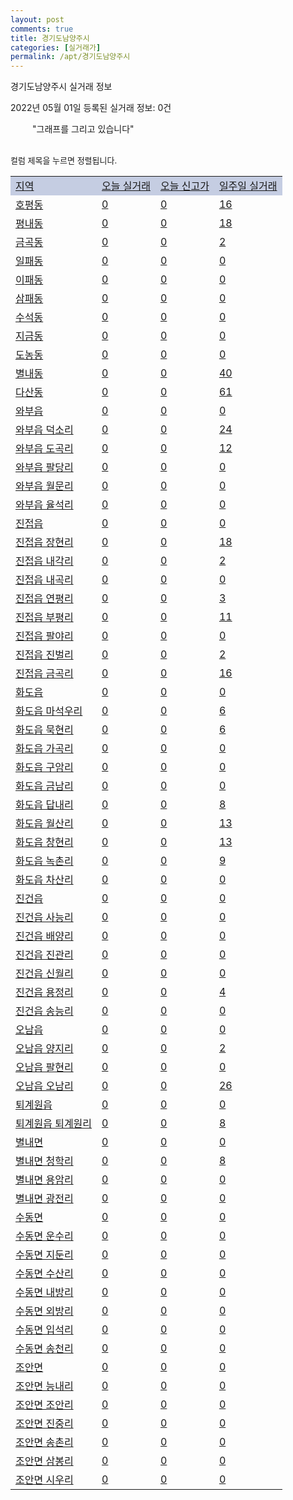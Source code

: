 ```yaml
---
layout: post
comments: true
title: 경기도남양주시
categories: [실거래가]
permalink: /apt/경기도남양주시
---
```


경기도남양주시 실거래 정보

2022년 05월 01일 등록된 실거래 정보: 0건

<!--<script async src="https://pagead2.googlesyndication.com/pagead/js/adsbygoogle.js?client=ca-pub-3485438051770037"
 crossorigin="anonymous"></script>-->

<script type="text/javascript">
  google.charts.load('current', {'packages':['corechart']});
  google.charts.setOnLoadCallback(drawChart);

  function drawChart() {
    var data = google.visualization.arrayToDataTable([['거래일', '매매', '전월세', '전매'], ['21-01', 23, 11, 1], ['21-02', 0, 3, 0], ['21-03', 2, 211, 0], ['21-04', 260, 458, 0], ['21-05', 681, 1173, 37], ['21-06', 617, 1427, 24], ['21-07', 830, 1534, 12], ['21-08', 902, 1999, 9], ['21-09', 598, 2263, 8], ['21-10', 402, 2188, 11], ['21-11', 254, 1418, 6], ['21-12', 178, 1241, 1], ['22-01', 163, 1080, 6], ['22-02', 167, 1507, 4], ['22-03', 226, 1275, 2], ['22-04', 150, 1199, 7]]);

    var options = {
      title: '최근 1년간 유형별 거래량 추이',
      legend: { position: 'bottom' }
    };

    setTimeout(function() {
        var chart = new google.visualization.LineChart(document.getElementById('columnchart_material'));
        chart.draw(data, (options));
        document.getElementById('loading').style.display = 'none';
        var dayLabel = (new Date()).getDay();
        if (dayLabel < 2) {
            sorttable.innerSortFunction.apply(document.getElementById('week'), []);
            sorttable.innerSortFunction.apply(document.getElementById('week'), []);        
        }
        else {
            sorttable.innerSortFunction.apply(document.getElementById('today'), []);
            sorttable.innerSortFunction.apply(document.getElementById('today'), []);
        }
    }, 200);

  }
</script>

<div id="loading" style="z-index:20; display: block; margin-left: 35px">"그래프를 그리고 있습니다"</div>
<div id="columnchart_material" style="width: 95%; margin-left: -35px; display: block"></div>
<!--<div style="width: 95%; margin-left: -35px; display: block">
      <script async src="https://pagead2.googlesyndication.com/pagead/js/adsbygoogle.js?client=ca-pub-3485438051770037"
          crossorigin="anonymous"></script>
      <ins class="adsbygoogle"
          style="display:block"
          data-ad-format="fluid"
          data-ad-layout-key="-fb+5w+4e-db+86"
          data-ad-client="ca-pub-3485438051770037"
          data-ad-slot="1827090281"></ins>
      <script>
          (adsbygoogle = window.adsbygoogle || []).push({});
      </script>
</div>-->
<br>

<font size='small' style='font-size: small;'>컬럼 제목을 누르면 정렬됩니다.</font>
<table class="sortable">
  <tr style='background-color: rgba(114, 132, 186,0.4);'>
    <td id="region"><a href="#">지역</a></td>
    <td id="today"><a href="#">오늘 실거래</a></td>
    <td id="today_new"><a href="#">오늘 신고가</a></td>
    <td id="week"><a href="#">일주일 실거래</a></td>
  </tr>

  
  <tr class="item">
    <td><a href="경기도남양주시호평동">호평동</a></td>
    <td><a href="경기도남양주시호평동">0</a></td>
    <td><a href="경기도남양주시호평동">0</a></td>
    <td><a href="경기도남양주시호평동">16</a></td>
  </tr>
    

  <tr class="item">
    <td><a href="경기도남양주시평내동">평내동</a></td>
    <td><a href="경기도남양주시평내동">0</a></td>
    <td><a href="경기도남양주시평내동">0</a></td>
    <td><a href="경기도남양주시평내동">18</a></td>
  </tr>
    

  <tr class="item">
    <td><a href="경기도남양주시금곡동">금곡동</a></td>
    <td><a href="경기도남양주시금곡동">0</a></td>
    <td><a href="경기도남양주시금곡동">0</a></td>
    <td><a href="경기도남양주시금곡동">2</a></td>
  </tr>
    

  <tr class="item">
    <td><a href="경기도남양주시일패동">일패동</a></td>
    <td><a href="경기도남양주시일패동">0</a></td>
    <td><a href="경기도남양주시일패동">0</a></td>
    <td><a href="경기도남양주시일패동">0</a></td>
  </tr>
    

  <tr class="item">
    <td><a href="경기도남양주시이패동">이패동</a></td>
    <td><a href="경기도남양주시이패동">0</a></td>
    <td><a href="경기도남양주시이패동">0</a></td>
    <td><a href="경기도남양주시이패동">0</a></td>
  </tr>
    

  <tr class="item">
    <td><a href="경기도남양주시삼패동">삼패동</a></td>
    <td><a href="경기도남양주시삼패동">0</a></td>
    <td><a href="경기도남양주시삼패동">0</a></td>
    <td><a href="경기도남양주시삼패동">0</a></td>
  </tr>
    

  <tr class="item">
    <td><a href="경기도남양주시수석동">수석동</a></td>
    <td><a href="경기도남양주시수석동">0</a></td>
    <td><a href="경기도남양주시수석동">0</a></td>
    <td><a href="경기도남양주시수석동">0</a></td>
  </tr>
    

  <tr class="item">
    <td><a href="경기도남양주시지금동">지금동</a></td>
    <td><a href="경기도남양주시지금동">0</a></td>
    <td><a href="경기도남양주시지금동">0</a></td>
    <td><a href="경기도남양주시지금동">0</a></td>
  </tr>
    

  <tr class="item">
    <td><a href="경기도남양주시도농동">도농동</a></td>
    <td><a href="경기도남양주시도농동">0</a></td>
    <td><a href="경기도남양주시도농동">0</a></td>
    <td><a href="경기도남양주시도농동">0</a></td>
  </tr>
    

  <tr class="item">
    <td><a href="경기도남양주시별내동">별내동</a></td>
    <td><a href="경기도남양주시별내동">0</a></td>
    <td><a href="경기도남양주시별내동">0</a></td>
    <td><a href="경기도남양주시별내동">40</a></td>
  </tr>
    

  <tr class="item">
    <td><a href="경기도남양주시다산동">다산동</a></td>
    <td><a href="경기도남양주시다산동">0</a></td>
    <td><a href="경기도남양주시다산동">0</a></td>
    <td><a href="경기도남양주시다산동">61</a></td>
  </tr>
    

  <tr class="item">
    <td><a href="경기도남양주시와부읍">와부읍</a></td>
    <td><a href="경기도남양주시와부읍">0</a></td>
    <td><a href="경기도남양주시와부읍">0</a></td>
    <td><a href="경기도남양주시와부읍">0</a></td>
  </tr>
    

  <tr class="item">
    <td><a href="경기도남양주시와부읍덕소리">와부읍 덕소리</a></td>
    <td><a href="경기도남양주시와부읍덕소리">0</a></td>
    <td><a href="경기도남양주시와부읍덕소리">0</a></td>
    <td><a href="경기도남양주시와부읍덕소리">24</a></td>
  </tr>
    

  <tr class="item">
    <td><a href="경기도남양주시와부읍도곡리">와부읍 도곡리</a></td>
    <td><a href="경기도남양주시와부읍도곡리">0</a></td>
    <td><a href="경기도남양주시와부읍도곡리">0</a></td>
    <td><a href="경기도남양주시와부읍도곡리">12</a></td>
  </tr>
    

  <tr class="item">
    <td><a href="경기도남양주시와부읍팔당리">와부읍 팔당리</a></td>
    <td><a href="경기도남양주시와부읍팔당리">0</a></td>
    <td><a href="경기도남양주시와부읍팔당리">0</a></td>
    <td><a href="경기도남양주시와부읍팔당리">0</a></td>
  </tr>
    

  <tr class="item">
    <td><a href="경기도남양주시와부읍월문리">와부읍 월문리</a></td>
    <td><a href="경기도남양주시와부읍월문리">0</a></td>
    <td><a href="경기도남양주시와부읍월문리">0</a></td>
    <td><a href="경기도남양주시와부읍월문리">0</a></td>
  </tr>
    

  <tr class="item">
    <td><a href="경기도남양주시와부읍율석리">와부읍 율석리</a></td>
    <td><a href="경기도남양주시와부읍율석리">0</a></td>
    <td><a href="경기도남양주시와부읍율석리">0</a></td>
    <td><a href="경기도남양주시와부읍율석리">0</a></td>
  </tr>
    

  <tr class="item">
    <td><a href="경기도남양주시진접읍">진접읍</a></td>
    <td><a href="경기도남양주시진접읍">0</a></td>
    <td><a href="경기도남양주시진접읍">0</a></td>
    <td><a href="경기도남양주시진접읍">0</a></td>
  </tr>
    

  <tr class="item">
    <td><a href="경기도남양주시진접읍장현리">진접읍 장현리</a></td>
    <td><a href="경기도남양주시진접읍장현리">0</a></td>
    <td><a href="경기도남양주시진접읍장현리">0</a></td>
    <td><a href="경기도남양주시진접읍장현리">18</a></td>
  </tr>
    

  <tr class="item">
    <td><a href="경기도남양주시진접읍내각리">진접읍 내각리</a></td>
    <td><a href="경기도남양주시진접읍내각리">0</a></td>
    <td><a href="경기도남양주시진접읍내각리">0</a></td>
    <td><a href="경기도남양주시진접읍내각리">2</a></td>
  </tr>
    

  <tr class="item">
    <td><a href="경기도남양주시진접읍내곡리">진접읍 내곡리</a></td>
    <td><a href="경기도남양주시진접읍내곡리">0</a></td>
    <td><a href="경기도남양주시진접읍내곡리">0</a></td>
    <td><a href="경기도남양주시진접읍내곡리">0</a></td>
  </tr>
    

  <tr class="item">
    <td><a href="경기도남양주시진접읍연평리">진접읍 연평리</a></td>
    <td><a href="경기도남양주시진접읍연평리">0</a></td>
    <td><a href="경기도남양주시진접읍연평리">0</a></td>
    <td><a href="경기도남양주시진접읍연평리">3</a></td>
  </tr>
    

  <tr class="item">
    <td><a href="경기도남양주시진접읍부평리">진접읍 부평리</a></td>
    <td><a href="경기도남양주시진접읍부평리">0</a></td>
    <td><a href="경기도남양주시진접읍부평리">0</a></td>
    <td><a href="경기도남양주시진접읍부평리">11</a></td>
  </tr>
    

  <tr class="item">
    <td><a href="경기도남양주시진접읍팔야리">진접읍 팔야리</a></td>
    <td><a href="경기도남양주시진접읍팔야리">0</a></td>
    <td><a href="경기도남양주시진접읍팔야리">0</a></td>
    <td><a href="경기도남양주시진접읍팔야리">0</a></td>
  </tr>
    

  <tr class="item">
    <td><a href="경기도남양주시진접읍진벌리">진접읍 진벌리</a></td>
    <td><a href="경기도남양주시진접읍진벌리">0</a></td>
    <td><a href="경기도남양주시진접읍진벌리">0</a></td>
    <td><a href="경기도남양주시진접읍진벌리">2</a></td>
  </tr>
    

  <tr class="item">
    <td><a href="경기도남양주시진접읍금곡리">진접읍 금곡리</a></td>
    <td><a href="경기도남양주시진접읍금곡리">0</a></td>
    <td><a href="경기도남양주시진접읍금곡리">0</a></td>
    <td><a href="경기도남양주시진접읍금곡리">16</a></td>
  </tr>
    

  <tr class="item">
    <td><a href="경기도남양주시화도읍">화도읍</a></td>
    <td><a href="경기도남양주시화도읍">0</a></td>
    <td><a href="경기도남양주시화도읍">0</a></td>
    <td><a href="경기도남양주시화도읍">0</a></td>
  </tr>
    

  <tr class="item">
    <td><a href="경기도남양주시화도읍마석우리">화도읍 마석우리</a></td>
    <td><a href="경기도남양주시화도읍마석우리">0</a></td>
    <td><a href="경기도남양주시화도읍마석우리">0</a></td>
    <td><a href="경기도남양주시화도읍마석우리">6</a></td>
  </tr>
    

  <tr class="item">
    <td><a href="경기도남양주시화도읍묵현리">화도읍 묵현리</a></td>
    <td><a href="경기도남양주시화도읍묵현리">0</a></td>
    <td><a href="경기도남양주시화도읍묵현리">0</a></td>
    <td><a href="경기도남양주시화도읍묵현리">6</a></td>
  </tr>
    

  <tr class="item">
    <td><a href="경기도남양주시화도읍가곡리">화도읍 가곡리</a></td>
    <td><a href="경기도남양주시화도읍가곡리">0</a></td>
    <td><a href="경기도남양주시화도읍가곡리">0</a></td>
    <td><a href="경기도남양주시화도읍가곡리">0</a></td>
  </tr>
    

  <tr class="item">
    <td><a href="경기도남양주시화도읍구암리">화도읍 구암리</a></td>
    <td><a href="경기도남양주시화도읍구암리">0</a></td>
    <td><a href="경기도남양주시화도읍구암리">0</a></td>
    <td><a href="경기도남양주시화도읍구암리">0</a></td>
  </tr>
    

  <tr class="item">
    <td><a href="경기도남양주시화도읍금남리">화도읍 금남리</a></td>
    <td><a href="경기도남양주시화도읍금남리">0</a></td>
    <td><a href="경기도남양주시화도읍금남리">0</a></td>
    <td><a href="경기도남양주시화도읍금남리">0</a></td>
  </tr>
    

  <tr class="item">
    <td><a href="경기도남양주시화도읍답내리">화도읍 답내리</a></td>
    <td><a href="경기도남양주시화도읍답내리">0</a></td>
    <td><a href="경기도남양주시화도읍답내리">0</a></td>
    <td><a href="경기도남양주시화도읍답내리">8</a></td>
  </tr>
    

  <tr class="item">
    <td><a href="경기도남양주시화도읍월산리">화도읍 월산리</a></td>
    <td><a href="경기도남양주시화도읍월산리">0</a></td>
    <td><a href="경기도남양주시화도읍월산리">0</a></td>
    <td><a href="경기도남양주시화도읍월산리">13</a></td>
  </tr>
    

  <tr class="item">
    <td><a href="경기도남양주시화도읍창현리">화도읍 창현리</a></td>
    <td><a href="경기도남양주시화도읍창현리">0</a></td>
    <td><a href="경기도남양주시화도읍창현리">0</a></td>
    <td><a href="경기도남양주시화도읍창현리">13</a></td>
  </tr>
    

  <tr class="item">
    <td><a href="경기도남양주시화도읍녹촌리">화도읍 녹촌리</a></td>
    <td><a href="경기도남양주시화도읍녹촌리">0</a></td>
    <td><a href="경기도남양주시화도읍녹촌리">0</a></td>
    <td><a href="경기도남양주시화도읍녹촌리">9</a></td>
  </tr>
    

  <tr class="item">
    <td><a href="경기도남양주시화도읍차산리">화도읍 차산리</a></td>
    <td><a href="경기도남양주시화도읍차산리">0</a></td>
    <td><a href="경기도남양주시화도읍차산리">0</a></td>
    <td><a href="경기도남양주시화도읍차산리">0</a></td>
  </tr>
    

  <tr class="item">
    <td><a href="경기도남양주시진건읍">진건읍</a></td>
    <td><a href="경기도남양주시진건읍">0</a></td>
    <td><a href="경기도남양주시진건읍">0</a></td>
    <td><a href="경기도남양주시진건읍">0</a></td>
  </tr>
    

  <tr class="item">
    <td><a href="경기도남양주시진건읍사능리">진건읍 사능리</a></td>
    <td><a href="경기도남양주시진건읍사능리">0</a></td>
    <td><a href="경기도남양주시진건읍사능리">0</a></td>
    <td><a href="경기도남양주시진건읍사능리">0</a></td>
  </tr>
    

  <tr class="item">
    <td><a href="경기도남양주시진건읍배양리">진건읍 배양리</a></td>
    <td><a href="경기도남양주시진건읍배양리">0</a></td>
    <td><a href="경기도남양주시진건읍배양리">0</a></td>
    <td><a href="경기도남양주시진건읍배양리">0</a></td>
  </tr>
    

  <tr class="item">
    <td><a href="경기도남양주시진건읍진관리">진건읍 진관리</a></td>
    <td><a href="경기도남양주시진건읍진관리">0</a></td>
    <td><a href="경기도남양주시진건읍진관리">0</a></td>
    <td><a href="경기도남양주시진건읍진관리">0</a></td>
  </tr>
    

  <tr class="item">
    <td><a href="경기도남양주시진건읍신월리">진건읍 신월리</a></td>
    <td><a href="경기도남양주시진건읍신월리">0</a></td>
    <td><a href="경기도남양주시진건읍신월리">0</a></td>
    <td><a href="경기도남양주시진건읍신월리">0</a></td>
  </tr>
    

  <tr class="item">
    <td><a href="경기도남양주시진건읍용정리">진건읍 용정리</a></td>
    <td><a href="경기도남양주시진건읍용정리">0</a></td>
    <td><a href="경기도남양주시진건읍용정리">0</a></td>
    <td><a href="경기도남양주시진건읍용정리">4</a></td>
  </tr>
    

  <tr class="item">
    <td><a href="경기도남양주시진건읍송능리">진건읍 송능리</a></td>
    <td><a href="경기도남양주시진건읍송능리">0</a></td>
    <td><a href="경기도남양주시진건읍송능리">0</a></td>
    <td><a href="경기도남양주시진건읍송능리">0</a></td>
  </tr>
    

  <tr class="item">
    <td><a href="경기도남양주시오남읍">오남읍</a></td>
    <td><a href="경기도남양주시오남읍">0</a></td>
    <td><a href="경기도남양주시오남읍">0</a></td>
    <td><a href="경기도남양주시오남읍">0</a></td>
  </tr>
    

  <tr class="item">
    <td><a href="경기도남양주시오남읍양지리">오남읍 양지리</a></td>
    <td><a href="경기도남양주시오남읍양지리">0</a></td>
    <td><a href="경기도남양주시오남읍양지리">0</a></td>
    <td><a href="경기도남양주시오남읍양지리">2</a></td>
  </tr>
    

  <tr class="item">
    <td><a href="경기도남양주시오남읍팔현리">오남읍 팔현리</a></td>
    <td><a href="경기도남양주시오남읍팔현리">0</a></td>
    <td><a href="경기도남양주시오남읍팔현리">0</a></td>
    <td><a href="경기도남양주시오남읍팔현리">0</a></td>
  </tr>
    

  <tr class="item">
    <td><a href="경기도남양주시오남읍오남리">오남읍 오남리</a></td>
    <td><a href="경기도남양주시오남읍오남리">0</a></td>
    <td><a href="경기도남양주시오남읍오남리">0</a></td>
    <td><a href="경기도남양주시오남읍오남리">26</a></td>
  </tr>
    

  <tr class="item">
    <td><a href="경기도남양주시퇴계원읍">퇴계원읍</a></td>
    <td><a href="경기도남양주시퇴계원읍">0</a></td>
    <td><a href="경기도남양주시퇴계원읍">0</a></td>
    <td><a href="경기도남양주시퇴계원읍">0</a></td>
  </tr>
    

  <tr class="item">
    <td><a href="경기도남양주시퇴계원읍퇴계원리">퇴계원읍 퇴계원리</a></td>
    <td><a href="경기도남양주시퇴계원읍퇴계원리">0</a></td>
    <td><a href="경기도남양주시퇴계원읍퇴계원리">0</a></td>
    <td><a href="경기도남양주시퇴계원읍퇴계원리">8</a></td>
  </tr>
    

  <tr class="item">
    <td><a href="경기도남양주시별내면">별내면</a></td>
    <td><a href="경기도남양주시별내면">0</a></td>
    <td><a href="경기도남양주시별내면">0</a></td>
    <td><a href="경기도남양주시별내면">0</a></td>
  </tr>
    

  <tr class="item">
    <td><a href="경기도남양주시별내면청학리">별내면 청학리</a></td>
    <td><a href="경기도남양주시별내면청학리">0</a></td>
    <td><a href="경기도남양주시별내면청학리">0</a></td>
    <td><a href="경기도남양주시별내면청학리">8</a></td>
  </tr>
    

  <tr class="item">
    <td><a href="경기도남양주시별내면용암리">별내면 용암리</a></td>
    <td><a href="경기도남양주시별내면용암리">0</a></td>
    <td><a href="경기도남양주시별내면용암리">0</a></td>
    <td><a href="경기도남양주시별내면용암리">0</a></td>
  </tr>
    

  <tr class="item">
    <td><a href="경기도남양주시별내면광전리">별내면 광전리</a></td>
    <td><a href="경기도남양주시별내면광전리">0</a></td>
    <td><a href="경기도남양주시별내면광전리">0</a></td>
    <td><a href="경기도남양주시별내면광전리">0</a></td>
  </tr>
    

  <tr class="item">
    <td><a href="경기도남양주시수동면">수동면</a></td>
    <td><a href="경기도남양주시수동면">0</a></td>
    <td><a href="경기도남양주시수동면">0</a></td>
    <td><a href="경기도남양주시수동면">0</a></td>
  </tr>
    

  <tr class="item">
    <td><a href="경기도남양주시수동면운수리">수동면 운수리</a></td>
    <td><a href="경기도남양주시수동면운수리">0</a></td>
    <td><a href="경기도남양주시수동면운수리">0</a></td>
    <td><a href="경기도남양주시수동면운수리">0</a></td>
  </tr>
    

  <tr class="item">
    <td><a href="경기도남양주시수동면지둔리">수동면 지둔리</a></td>
    <td><a href="경기도남양주시수동면지둔리">0</a></td>
    <td><a href="경기도남양주시수동면지둔리">0</a></td>
    <td><a href="경기도남양주시수동면지둔리">0</a></td>
  </tr>
    

  <tr class="item">
    <td><a href="경기도남양주시수동면수산리">수동면 수산리</a></td>
    <td><a href="경기도남양주시수동면수산리">0</a></td>
    <td><a href="경기도남양주시수동면수산리">0</a></td>
    <td><a href="경기도남양주시수동면수산리">0</a></td>
  </tr>
    

  <tr class="item">
    <td><a href="경기도남양주시수동면내방리">수동면 내방리</a></td>
    <td><a href="경기도남양주시수동면내방리">0</a></td>
    <td><a href="경기도남양주시수동면내방리">0</a></td>
    <td><a href="경기도남양주시수동면내방리">0</a></td>
  </tr>
    

  <tr class="item">
    <td><a href="경기도남양주시수동면외방리">수동면 외방리</a></td>
    <td><a href="경기도남양주시수동면외방리">0</a></td>
    <td><a href="경기도남양주시수동면외방리">0</a></td>
    <td><a href="경기도남양주시수동면외방리">0</a></td>
  </tr>
    

  <tr class="item">
    <td><a href="경기도남양주시수동면입석리">수동면 입석리</a></td>
    <td><a href="경기도남양주시수동면입석리">0</a></td>
    <td><a href="경기도남양주시수동면입석리">0</a></td>
    <td><a href="경기도남양주시수동면입석리">0</a></td>
  </tr>
    

  <tr class="item">
    <td><a href="경기도남양주시수동면송천리">수동면 송천리</a></td>
    <td><a href="경기도남양주시수동면송천리">0</a></td>
    <td><a href="경기도남양주시수동면송천리">0</a></td>
    <td><a href="경기도남양주시수동면송천리">0</a></td>
  </tr>
    

  <tr class="item">
    <td><a href="경기도남양주시조안면">조안면</a></td>
    <td><a href="경기도남양주시조안면">0</a></td>
    <td><a href="경기도남양주시조안면">0</a></td>
    <td><a href="경기도남양주시조안면">0</a></td>
  </tr>
    

  <tr class="item">
    <td><a href="경기도남양주시조안면능내리">조안면 능내리</a></td>
    <td><a href="경기도남양주시조안면능내리">0</a></td>
    <td><a href="경기도남양주시조안면능내리">0</a></td>
    <td><a href="경기도남양주시조안면능내리">0</a></td>
  </tr>
    

  <tr class="item">
    <td><a href="경기도남양주시조안면조안리">조안면 조안리</a></td>
    <td><a href="경기도남양주시조안면조안리">0</a></td>
    <td><a href="경기도남양주시조안면조안리">0</a></td>
    <td><a href="경기도남양주시조안면조안리">0</a></td>
  </tr>
    

  <tr class="item">
    <td><a href="경기도남양주시조안면진중리">조안면 진중리</a></td>
    <td><a href="경기도남양주시조안면진중리">0</a></td>
    <td><a href="경기도남양주시조안면진중리">0</a></td>
    <td><a href="경기도남양주시조안면진중리">0</a></td>
  </tr>
    

  <tr class="item">
    <td><a href="경기도남양주시조안면송촌리">조안면 송촌리</a></td>
    <td><a href="경기도남양주시조안면송촌리">0</a></td>
    <td><a href="경기도남양주시조안면송촌리">0</a></td>
    <td><a href="경기도남양주시조안면송촌리">0</a></td>
  </tr>
    

  <tr class="item">
    <td><a href="경기도남양주시조안면삼봉리">조안면 삼봉리</a></td>
    <td><a href="경기도남양주시조안면삼봉리">0</a></td>
    <td><a href="경기도남양주시조안면삼봉리">0</a></td>
    <td><a href="경기도남양주시조안면삼봉리">0</a></td>
  </tr>
    

  <tr class="item">
    <td><a href="경기도남양주시조안면시우리">조안면 시우리</a></td>
    <td><a href="경기도남양주시조안면시우리">0</a></td>
    <td><a href="경기도남양주시조안면시우리">0</a></td>
    <td><a href="경기도남양주시조안면시우리">0</a></td>
  </tr>
    


</table>


    